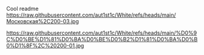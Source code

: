 Cool readme
https://raw.githubusercontent.com/aut1st1c/White/refs/heads/main/Московская%2C200-03.jpg

https://raw.githubusercontent.com/aut1st1c/White/refs/heads/main/%D0%9C%D0%BE%D1%81%D0%BA%D0%BE%D0%B2%D1%81%D0%BA%D0%B0%D1%8F%2C%20200-01.jpg
